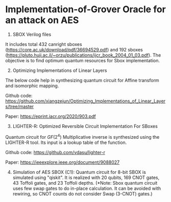 # Implementation-of-Grover Oracle for an attack on AES
1. SBOX Verilog files

It includes total 432 canright sboxes (https://core.ac.uk/download/pdf/36694529.pdf) and 192 sboxes (https://pluto.huji.ac.il/~orzu/publications/ijcr_book_2004_01_03.pdf). The objective is to find optimum quantum resources for Sbox implementation.

2. Optimizing Implementations of Linear Layers

The below code help in synthesizing quantum circuit for Affine transform and isomorphic mapping.  

Github code: https://github.com/xiangzejun/Optimizing_Implementations_of_Linear_Layers/tree/master

Paper: https://eprint.iacr.org/2020/903.pdf


3. LIGHTER-R: Optimized Reversible Circuit Implementation For SBoxes

 Quantum circuit for $GF(2^4)$ Multiplicative inverse is synthesized using the LIGHTER-R tool. Its input is a lookup table of the function.  

Github code: https://github.com/vdasu/lighter-r

Paper: https://ieeexplore.ieee.org/document/9088027

4. Simulation of AES SBOX (C1):  Quantum circuit for 8-bit SBOX is simulated using "qiskit". It is realized with 20 qubits, 169 CNOT gates, 43 Toffoli gates, and 23 Toffoli depths.
(*Note: Sbox quantum circuit uses few swap gates to do in-place calculation. It can be avoided with rewiring, so CNOT counts do not consider Swap (3-CNOT) gates.)
   
